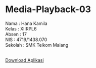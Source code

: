 # Media-Playback-03

<p>Nama : Hana Kamila<br>
Kelas : XIIRPL6<br>
Absen : 17<br>
NIS : 4719/1438.070<br>
Sekolah : SMK Telkom Malang<br><br>

[Download Aplikasi](https://drive.google.com/file/d/0B2MuypDY7_rWSFNNSlpNU0VaOEE/view?usp=sharing)
